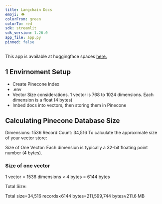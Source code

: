 ```yaml
---
title: Langchain Docs
emoji: 👁
colorFrom: green
colorTo: red
sdk: streamlit
sdk_version: 1.26.0
app_file: app.py
pinned: false
---
```


This app is available at huggingface spaces [here.](https://huggingface.co/spaces/Petermoyano/langchain-docs)

## 1 Envirnoment Setup
- Create Pinecone Index
- .env
- Vector Size considerations. 1 vector is 768 to 1024 dimensions. Each dimension is a float (4 bytes)
- Imbed docs into vectors, then storing them in Pinecone
## Calculating Pinecone Database Size

Dimensions: 1536
Record Count: 34,516
To calculate the approximate size of your vector store:

Size of One Vector:
Each dimension is typically a 32-bit floating point number (4 bytes).

### Size of one vector
1 vector = 1536 dimensions × 4 bytes = 6144 bytes

Total Size:

Total size=34,516 records×6144 bytes=211,599,744 bytes≈211.6 MB